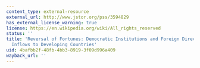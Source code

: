 ```yaml
---
content_type: external-resource
external_url: http://www.jstor.org/pss/3594829
has_external_license_warning: true
license: https://en.wikipedia.org/wiki/All_rights_reserved
status: ''
title: 'Reversal of Fortunes: Democratic Institutions and Foreign Direct Investment
  Inflows to Developing Countries'
uid: 4bafbb2f-48fb-4bb3-8919-3f09d996a409
wayback_url: ''
---
```

